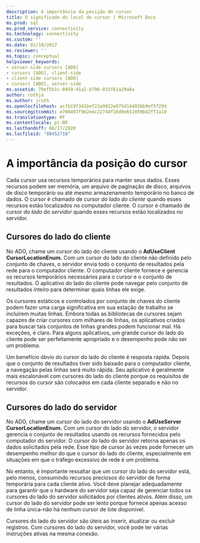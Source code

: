 ```yaml
---
description: A importância da posição do cursor
title: O significado do local do cursor | Microsoft Docs
ms.prod: sql
ms.prod_service: connectivity
ms.technology: connectivity
ms.custom: ''
ms.date: 01/19/2017
ms.reviewer: ''
ms.topic: conceptual
helpviewer_keywords:
- server-side cursors [ADO]
- cursors [ADO], client-side
- client-side cursors [ADO]
- cursors [ADO], server-side
ms.assetid: 70ef5b1c-0459-41a1-b796-031f61a29a8a
author: rothja
ms.author: jroth
ms.openlocfilehash: acfb19f341bef22a9922e075d144026b9ef5f29d
ms.sourcegitcommit: e700497f962e4c2274df16d9e651059b42ff1a10
ms.translationtype: MT
ms.contentlocale: pt-BR
ms.lasthandoff: 08/17/2020
ms.locfileid: "88452718"
---
```

# <a name="the-significance-of-cursor-location"></a>A importância da posição do cursor
Cada cursor usa recursos temporários para manter seus dados. Esses recursos podem ser memória, um arquivo de paginação de disco, arquivos de disco temporário ou até mesmo armazenamento temporário no banco de dados. O cursor é chamado de cursor *do lado do cliente* quando esses recursos estão localizados no computador cliente. O cursor é chamado de cursor *do lado do servidor* quando esses recursos estão localizados no servidor.  
  
## <a name="client-side-cursors"></a>Cursores do lado do cliente  
 No ADO, chame um cursor do lado do cliente usando o **AdUseClient CursorLocationEnum.** Com um cursor do lado do cliente não definido pelo conjunto de chaves, o servidor envia todo o conjunto de resultados pela rede para o computador cliente. O computador cliente fornece e gerencia os recursos temporários necessários para o cursor e o conjunto de resultados. O aplicativo do lado do cliente pode navegar pelo conjunto de resultados inteiro para determinar quais linhas ele exige.  
  
 Os cursores estáticos e controlados por conjunto de chaves do cliente podem fazer uma carga significativa em sua estação de trabalho se incluírem muitas linhas. Embora todas as bibliotecas de cursores sejam capazes de criar cursores com milhares de linhas, os aplicativos criados para buscar tais conjuntos de linhas grandes podem funcionar mal. Há exceções, é claro. Para alguns aplicativos, um grande cursor do lado do cliente pode ser perfeitamente apropriado e o desempenho pode não ser um problema.  
  
 Um benefício óbvio do cursor do lado do cliente é resposta rápida. Depois que o conjunto de resultados tiver sido baixado para o computador cliente, a navegação pelas linhas será muito rápida. Seu aplicativo é geralmente mais escalonável com cursores do lado do cliente porque os requisitos de recursos do cursor são colocados em cada cliente separado e não no servidor.  
  
## <a name="server-side-cursors"></a>Cursores do lado do servidor  
 No ADO, chame um cursor do lado do servidor usando o **AdUseServer CursorLocationEnum.** Com um cursor do lado do servidor, o servidor gerencia o conjunto de resultados usando os recursos fornecidos pelo computador do servidor. O cursor do lado do servidor retorna apenas os dados solicitados pela rede. Esse tipo de cursor às vezes pode fornecer um desempenho melhor do que o cursor do lado do cliente, especialmente em situações em que o tráfego excessivo de rede é um problema.  
  
 No entanto, é importante ressaltar que um cursor do lado do servidor está, pelo menos, consumindo recursos preciosos do servidor de forma temporária para cada cliente ativo. Você deve planejar adequadamente para garantir que o hardware do servidor seja capaz de gerenciar todos os cursores do lado do servidor solicitados por clientes ativos. Além disso, um cursor do lado do servidor pode ser lento porque fornece apenas acesso de linha única-não há nenhum cursor de lote disponível.  
  
 Cursores do lado do servidor são úteis ao inserir, atualizar ou excluir registros. Com cursores do lado do servidor, você pode ter várias instruções ativas na mesma conexão.
